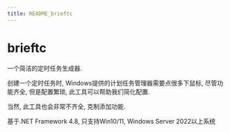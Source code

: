 ```yaml
---
title: README_brieftc
---
```


# brieftc

一个简洁的定时任务生成器.

创建一个定时任务时, Windows提供的计划任务管理器需要点很多下鼠标, 尽管功能齐全, 但是配置繁琐, 此工具可以帮助我们简化配置.

当然, 此工具也会非常不齐全, 克制添加功能.

基于.NET Framework 4.8, 只支持Win10/11, Windows Server 2022以上系统
